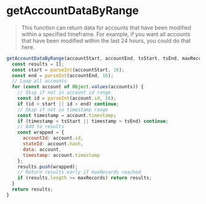 # getAccountDataByRange

> This function can return data for accounts that have been modified within a specified timeframe. For example, if you want all accounts that have been modified within the last 24 hours, you could do that here.

```javascript
getAccountDataByRange(accountStart, accountEnd, tsStart, tsEnd, maxRecords) {
  const results = [];
  const start = parseInt(accountStart, 16);
  const end = parseInt(accountEnd, 16);
  // Loop all accounts
  for (const account of Object.values(accounts)) {
    // Skip if not in account id range
    const id = parseInt(account.id, 16);
    if (id < start || id > end) continue;
    // Skip if not in timestamp range
    const timestamp = account.timestamp;
    if (timestamp < tsStart || timestamp > tsEnd) continue;
    // Add to results
    const wrapped = {
      accountId: account.id,
      stateId: account.hash,
      data: account,
      timestamp: account.timestamp
    };
    results.push(wrapped);
    // Return results early if maxRecords reached
    if (results.length >= maxRecords) return results;
  }
  return results;
}
```
